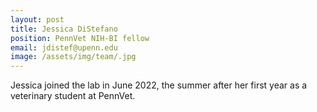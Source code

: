 ```yaml
---
layout: post
title: Jessica DiStefano
position: PennVet NIH-BI fellow
email: jdistef@upenn.edu
image: /assets/img/team/.jpg
---
```


Jessica joined the lab in June 2022, the summer after her first year as a veterinary student at PennVet.  